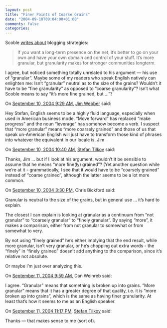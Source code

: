 ```yaml
---
layout: post
title: "Finer Points of Coarse Grains"
date: "2004-09-10T09:04:00+01:00"
comments: false
categories: 
---
```


<p>Scoble <a href="http://radio.weblogs.com/0001011/2004/09/09.html#a8208">writes about</a> blogging strategies:</p>

<blockquote>
<p>If you want a long-term presence on the net, it&#8217;s better to go on your own and have your own domain and control of your stuff. It&#8217;s more granular, but granularity makes for stronger communities longterm.</p>
</blockquote>

<p>I agree, but noticed something totally unrelated to his argument &#8212; his use of &#8220;granular&#8221;. Maybe some of my readers who speak English natively can enlighten me: Isn&#8217;t &#8220;granular&#8221; neutral as to the size of the grains? Wouldn&#8217;t it have to be &#8220;fine granularity&#8221; as opposed to &#8220;coarse granularity&#8221;? Isn&#8217;t what Scoble means to say &#8220;it&#8217;s more fine grained, but &#8230;&#8221;?</p>

<section class="comments">

<div class="comment" id="comment-360">
On <a href="#comment-360" title="Permalink to this comment">September 10, 2004  9:29 AM</a>, <a href="http://jim.webber.name" title="http://jim.webber.name" rel="nofollow">Jim Webber</a>
said:
<p>Hey Stefan,
English seems to be a highly fluid language, especially when used in American business mode. &#8220;Move forward&#8221; has replaced &#8220;make progress&#8221; and the noun &#8220;leverage&#8221; has somehow become a verb. I suspect that &#8220;more granular&#8221; means &#8220;more coarsely grained&#8221; and those of us that speak un-American English will just have to transform those kind of phrases into whatever the equivalent in our locale is.
Jim</p>


<div class="comment" id="comment-361">
On <a href="#comment-361" title="Permalink to this comment">September 10, 2004 10:40 AM</a>, <a href="/en/staff/st/">Stefan Tilkov</a>
said:
<p>Thanks, Jim &#8230; but if I look at his argument, wouldn&#8217;t it be sensible to assume that he means &#8220;more fine(ly) grained&#8221;? (Yet another question while we&#8217;re at it - grammatically, I see that it would have to be &#8220;coarsely grained&#8221; instead of &#8220;coarse grained&#8221;, although the latter seems to be a lot more common.</p>


<div class="comment" id="comment-362">
On <a href="#comment-362" title="Permalink to this comment">September 10, 2004  3:30 PM</a>, Chris Bickford
said:
<p>Granular is neutral to the size of the grains, but in general use &#8230; it&#8217;s hard to explain.</p>

<p>The closest I can explain is looking at granular as a continuum from &#8220;not granular&#8221; to &#8220;coarsely granular&#8221; to &#8220;finely granular&#8221;.  By saying &#8220;more&#8221;, it makes a comparison, either from not granular to somewhat or from somewhat to very.</p>

<p>By not using &#8220;finely grained&#8221; he&#8217;s either implying that the end result, while more granular, isn&#8217;t very granular, or he&#8217;s chopping out extra words - the &#8220;finely&#8221; in &#8220;finely grained&#8221; doesn&#8217;t add anything to the comparison, since it&#8217;s relative not absolute.</p>

<p>Or maybe I&#8217;m just over analyzing this.</p>


<div class="comment" id="comment-363">
On <a href="#comment-363" title="Permalink to this comment">September 11, 2004  9:59 AM</a>, Dan Weinreb
said:
<p>I agree.  &#8220;Granular&#8221; means that something is broken up into grains.  &#8220;More granular&#8221; means that it has a greater degree of that quality, i.e. it is &#8220;more broken up into grains&#8221;, which is the same as having finer granularity.  At least that&#8217;s how it seems to me as an English speaker.</p>


<div class="comment" id="comment-364">
On <a href="#comment-364" title="Permalink to this comment">September 11, 2004 11:17 PM</a>, <a href="/en/staff/st/">Stefan Tilkov</a>
said:
<p>Thanks &#8212; that makes sense to me (sort of).</p>


</section>

